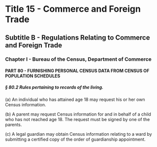 
# Title 15 - Commerce and Foreign Trade
## Subtitle B - Regulations Relating to Commerce and Foreign Trade
### Chapter I - Bureau of the Census, Department of Commerce
#### PART 80 - FURNISHING PERSONAL CENSUS DATA FROM CENSUS OF POPULATION SCHEDULES
##### § 80.2 Rules pertaining to records of the living.

(a) An individual who has attained age 18 may request his or her own Census information.

(b) A parent may request Census information for and in behalf of a child who has not reached age 18. The request must be signed by one of the parents.

(c) A legal guardian may obtain Census information relating to a ward by submitting a certified copy of the order of guardianship appointment.
